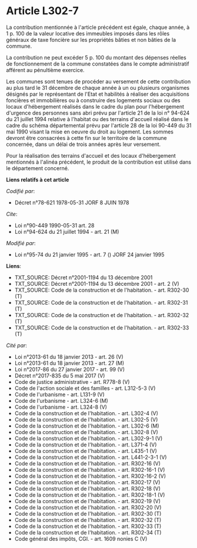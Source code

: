 # Article L302-7

La contribution mentionnée à l'article précédent est égale, chaque année, à 1 p. 100 de la valeur locative des immeubles
imposés dans les rôles généraux de taxe foncière sur les propriétés bâties et non bâties de la commune.

La contribution ne peut excéder 5 p. 100 du montant des dépenses réelles de fonctionnement de la commune constatées dans le
compte administratif afférent au pénultième exercice.

Les communes sont tenues de procéder au versement de cette contribution au plus tard le 31 décembre de chaque année à un ou
plusieurs organismes désignés par le représentant de l'Etat et habilités à réaliser des acquisitions foncières et
immobilières ou à construire des logements sociaux ou des locaux d'hébergement réalisés dans le cadre du plan pour
l'hébergement d'urgence des personnes sans abri prévu par l'article 21 de la loi n° 94-624 du 21 juillet 1994 relative à
l'habitat ou des terrains d'accueil réalisé dans le cadre du schéma départemental prévu par l'article 28 de la loi 90-449 du
31 mai 1990 visant la mise en oeuvre du droit au logement. Les sommes devront être consacrées à cette fin sur le territoire
de la commune concernée, dans un délai de trois années après leur versement.

Pour la réalisation des terrains d'accueil et des locaux d'hébergement mentionnés à l'alinéa précédent, le produit de la
contribution est utilisé dans le département concerné.

**Liens relatifs à cet article**

_Codifié par_:

  - Décret n°78-621 1978-05-31 JORF 8 JUIN 1978

_Cite_:

  - Loi n°90-449 1990-05-31 art. 28
  - Loi n°94-624 du 21 juillet 1994 - art. 21 (M)

_Modifié par_:

  - Loi n°95-74 du 21 janvier 1995 - art. 7 () JORF 24 janvier 1995

**Liens**:

  - TXT_SOURCE: Décret n°2001-1194 du 13 décembre 2001
  - TXT_SOURCE: Décret n°2001-1194 du 13 décembre 2001 - art. 2 (V)
  - TXT_SOURCE: Code de la construction et de l'habitation. - art. R302-30 (T)
  - TXT_SOURCE: Code de la construction et de l'habitation. - art. R302-31 (T)
  - TXT_SOURCE: Code de la construction et de l'habitation. - art. R302-32 (T)
  - TXT_SOURCE: Code de la construction et de l'habitation. - art. R302-33 (T)

_Cité par_:

  - Loi n°2013-61 du 18 janvier 2013 - art. 26 (V)
  - Loi n°2013-61 du 18 janvier 2013 - art. 27 (M)
  - Loi n°2017-86 du 27 janvier 2017 - art. 99 (V)
  - Décret n°2017-835 du 5 mai 2017 (V)
  - Code de justice administrative - art. R778-8 (V)
  - Code de l'action sociale et des familles - art. L312-5-3 (V)
  - Code de l'urbanisme - art. L131-9 (V)
  - Code de l'urbanisme - art. L324-6 (M)
  - Code de l'urbanisme - art. L324-8 (V)
  - Code de la construction et de l'habitation. - art. L302-4 (V)
  - Code de la construction et de l'habitation. - art. L302-5 (V)
  - Code de la construction et de l'habitation. - art. L302-6 (M)
  - Code de la construction et de l'habitation. - art. L302-8 (V)
  - Code de la construction et de l'habitation. - art. L302-9-1 (V)
  - Code de la construction et de l'habitation. - art. L371-4 (V)
  - Code de la construction et de l'habitation. - art. L435-1 (V)
  - Code de la construction et de l'habitation. - art. L441-2-3-1 (V)
  - Code de la construction et de l'habitation. - art. R302-16 (V)
  - Code de la construction et de l'habitation. - art. R302-16-1 (V)
  - Code de la construction et de l'habitation. - art. R302-16-2 (V)
  - Code de la construction et de l'habitation. - art. R302-17 (V)
  - Code de la construction et de l'habitation. - art. R302-18 (V)
  - Code de la construction et de l'habitation. - art. R302-18-1 (V)
  - Code de la construction et de l'habitation. - art. R302-19 (V)
  - Code de la construction et de l'habitation. - art. R302-20 (V)
  - Code de la construction et de l'habitation. - art. R302-30 (T)
  - Code de la construction et de l'habitation. - art. R302-32 (T)
  - Code de la construction et de l'habitation. - art. R302-33 (T)
  - Code de la construction et de l'habitation. - art. R302-34 (T)
  - Code général des impôts, CGI. - art. 1609 nonies C (V)
